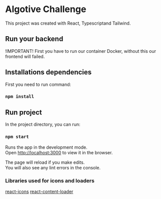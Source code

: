 # Algotive Challenge

This project was created with React, Typescriptand Tailwind.

## Run your backend

!IMPORTANT!
First you have to run our container Docker, without this our frontend will failed.

## Installations dependencies

First you need to run command: 

### `npm install`

## Run project

In the project directory, you can run:

### `npm start`

Runs the app in the development mode.\
Open [http://localhost:3000](http://localhost:3000) to view it in the browser.

The page will reload if you make edits.\
You will also see any lint errors in the console.

### Libraries used for icons and loaders
[react-icons](https://react-icons.github.io/react-icons/)
[react-content-loader](https://skeletonreact.com/)

